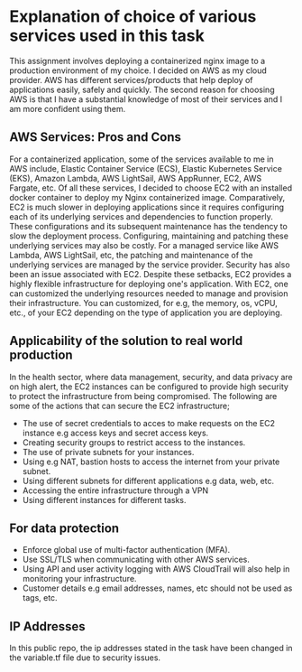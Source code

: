 
# Explanation of choice of various services used in this task

This assignment involves deploying a containerized nginx image to a production environment of my choice. I decided on AWS as my cloud provider. AWS has different services/products that help deploy of applications easily, safely and quickly. The second reason for choosing AWS is that I have a substantial knowledge of most of their services and I am more confident using them.
## AWS Services: Pros and Cons
For a containerized application, some of the services available to me in AWS include, Elastic Container Service (ECS), Elastic Kubernetes Service (EKS), Amazon Lambda, AWS LightSail, AWS AppRunner, EC2, AWS Fargate, etc. Of all these services, I decided to choose EC2 with an installed docker container to deploy my Nginx containerized image. Comparatively, EC2 is much slower in deploying applications since it requires configuring each of its underlying services and dependencies to function properly. These configurations and its subsequent maintenance has the tendency to slow the deployment process. Configuring, maintaining and patching these underlying services may also be costly. For a managed service like AWS Lambda, AWS LightSail, etc, the patching and maintenance of the underlying services are managed by the service provider. Security has also been an issue associated with EC2. Despite these setbacks, EC2 provides a highly flexible infrastructure for deploying one's application. With EC2, one can customized the underlying resources needed to manage and provision their infrastructure. You can customized, for e.g, the memory, os, vCPU, etc., of your EC2 depending on the type of application you are deploying. 

## Applicability of the solution to real world production

In the health sector, where data management, security, and data privacy are on high alert, the EC2 instances can be configured to provide high security to protect the infrastructure from being compromised. The following are some of the actions that can secure the EC2 infrastructure;

 - The use of secret credentials to acces to make requests on the EC2 instance e.g access keys and secret access keys.
 - Creating security groups to restrict access to the instances.
 - The use of private subnets for your instances.
 - Using e.g NAT, bastion hosts to access the internet from your private subnet.
 - Using different subnets for different applications e.g data, web, etc.
 - Accessing the entire infrastructure through a VPN 
 - Using different instances for different tasks.
 
 ## For data protection
 - Enforce global use of multi-factor authentication (MFA).
 - Use SSL/TLS when communicating with other AWS services.
 - Using API and user activity logging with AWS CloudTrail will also help in monitoring your infrastructure.
 - Customer details e.g email addresses, names, etc should not be used as tags, etc.
 
 ## IP Addresses
 In this public repo, the ip addresses stated in the task have been changed in the variable.tf file due to security issues.
